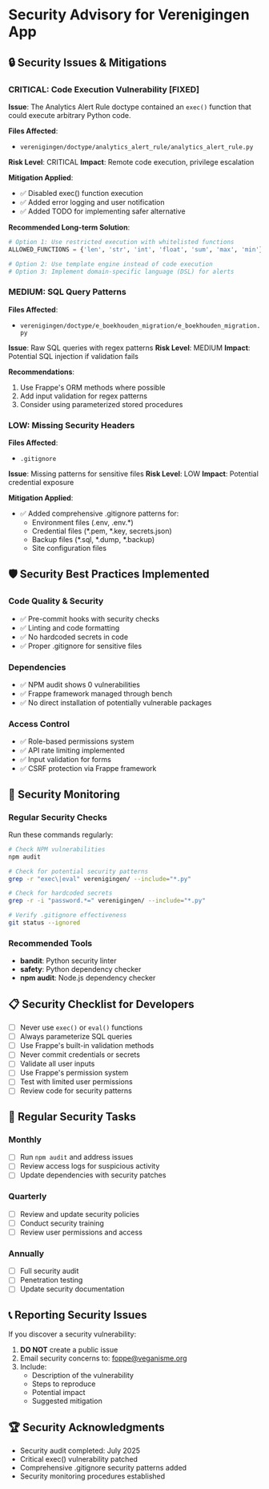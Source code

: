 # Security Advisory for Verenigingen App

## 🔒 Security Issues & Mitigations

### CRITICAL: Code Execution Vulnerability [FIXED]

**Issue**: The Analytics Alert Rule doctype contained an `exec()` function that could execute arbitrary Python code.

**Files Affected**:
- `verenigingen/doctype/analytics_alert_rule/analytics_alert_rule.py`

**Risk Level**: CRITICAL
**Impact**: Remote code execution, privilege escalation

**Mitigation Applied**:
- ✅ Disabled exec() function execution
- ✅ Added error logging and user notification
- ✅ Added TODO for implementing safer alternative

**Recommended Long-term Solution**:
```python
# Option 1: Use restricted execution with whitelisted functions
ALLOWED_FUNCTIONS = {'len', 'str', 'int', 'float', 'sum', 'max', 'min'}

# Option 2: Use template engine instead of code execution
# Option 3: Implement domain-specific language (DSL) for alerts
```

### MEDIUM: SQL Query Patterns

**Files Affected**:
- `verenigingen/doctype/e_boekhouden_migration/e_boekhouden_migration.py`

**Issue**: Raw SQL queries with regex patterns
**Risk Level**: MEDIUM
**Impact**: Potential SQL injection if validation fails

**Recommendations**:
1. Use Frappe's ORM methods where possible
2. Add input validation for regex patterns
3. Consider using parameterized stored procedures

### LOW: Missing Security Headers

**Files Affected**:
- `.gitignore`

**Issue**: Missing patterns for sensitive files
**Risk Level**: LOW
**Impact**: Potential credential exposure

**Mitigation Applied**:
- ✅ Added comprehensive .gitignore patterns for:
  - Environment files (.env, .env.*)
  - Credential files (*.pem, *.key, secrets.json)
  - Backup files (*.sql, *.dump, *.backup)
  - Site configuration files

## 🛡️ Security Best Practices Implemented

### Code Quality & Security
- ✅ Pre-commit hooks with security checks
- ✅ Linting and code formatting
- ✅ No hardcoded secrets in code
- ✅ Proper .gitignore for sensitive files

### Dependencies
- ✅ NPM audit shows 0 vulnerabilities
- ✅ Frappe framework managed through bench
- ✅ No direct installation of potentially vulnerable packages

### Access Control
- ✅ Role-based permissions system
- ✅ API rate limiting implemented
- ✅ Input validation for forms
- ✅ CSRF protection via Frappe framework

## 🚨 Security Monitoring

### Regular Security Checks
Run these commands regularly:

```bash
# Check NPM vulnerabilities
npm audit

# Check for potential security patterns
grep -r "exec\|eval" verenigingen/ --include="*.py"

# Check for hardcoded secrets
grep -r -i "password.*=" verenigingen/ --include="*.py"

# Verify .gitignore effectiveness
git status --ignored
```

### Recommended Tools
- **bandit**: Python security linter
- **safety**: Python dependency checker
- **npm audit**: Node.js dependency checker

## 📋 Security Checklist for Developers

- [ ] Never use `exec()` or `eval()` functions
- [ ] Always parameterize SQL queries
- [ ] Use Frappe's built-in validation methods
- [ ] Never commit credentials or secrets
- [ ] Validate all user inputs
- [ ] Use Frappe's permission system
- [ ] Test with limited user permissions
- [ ] Review code for security patterns

## 🔄 Regular Security Tasks

### Monthly
- [ ] Run `npm audit` and address issues
- [ ] Review access logs for suspicious activity
- [ ] Update dependencies with security patches

### Quarterly
- [ ] Review and update security policies
- [ ] Conduct security training
- [ ] Review user permissions and access

### Annually
- [ ] Full security audit
- [ ] Penetration testing
- [ ] Update security documentation

## 📞 Reporting Security Issues

If you discover a security vulnerability:

1. **DO NOT** create a public issue
2. Email security concerns to: foppe@veganisme.org
3. Include:
   - Description of the vulnerability
   - Steps to reproduce
   - Potential impact
   - Suggested mitigation

## 🏆 Security Acknowledgments

- Security audit completed: July 2025
- Critical exec() vulnerability patched
- Comprehensive .gitignore security patterns added
- Security monitoring procedures established
